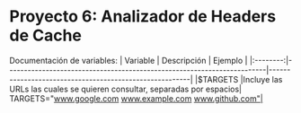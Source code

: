# Proyecto 6: Analizador de Headers de Cache
Documentación de variables:
| Variable | Descripción                                                            | Ejemplo                                                |
|:--------:|------------------------------------------------------------------------|--------------------------------------------------------|
|$TARGETS  |Incluye las URLs las cuales se quieren consultar, separadas por espacios| TARGETS="www.google.com www.example.com www.github.com"|

